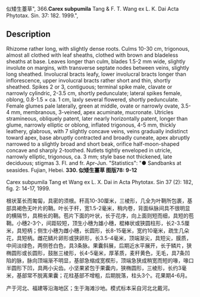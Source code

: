 似矮生薹草",
366.**Carex subpumila** Tang & F. T. Wang ex L. K. Dai Acta Phytotax. Sin. 37: 182. 1999.",

## Description
Rhizome rather long, with slightly dense roots. Culms 10-30 cm, trigonous, almost all clothed with leaf sheaths, clothed with brown and bladeless sheaths at base. Leaves longer than culm, blades 1.5-2 mm wide, slightly involute on margins, with transverse septate nodes between veins, slightly long sheathed. Involucral bracts leafy, lower involucral bracts longer than inflorescence, upper involucral bracts rather short and thin, shortly sheathed. Spikes 2 or 3, contiguous; terminal spike male, clavate or narrowly cylindric, 2-3.5 cm, shortly pedunculate; lateral spikes female, oblong, 0.8-1.5 × ca. 1 cm, laxly several flowered, shortly pedunculate. Female glumes pale laterally, green at middle, ovate or narrowly ovate, 3.5-4 mm, membranous, 3-veined, apex acuminate, mucronate. Utricles stramineous, obliquely patent, later nearly horizontally patent, longer than glume, narrowly elliptic or oblong, inflated trigonous, 4-5 mm, thickly leathery, glabrous, with 7 slightly concave veins, veins gradually indistinct toward apex, base abruptly contracted and broadly cuneate, apex abruptly narrowed to a slightly broad and short beak, orifice half-moon-shaped concave and sharply 2-toothed. Nutlets tightly enveloped in utricle, narrowly elliptic, trigonous, ca. 3 mm; style base not thickened, late deciduous; stigmas 3. Fl. and fr. Apr-Jun.
  "Statistics": "● Sandbanks at seasides. Fujian, Hebei.
**330. 似矮生薹草 图版78: 9-12**

Carex subpumila Tang et Wang ex L. X. Dai in Acta Phytotax. Sin 37 (2): 182, fig. 2: 14-17, 1999.

根状茎长而匍匐，具密的须根。秆高10-30厘米，三棱形，几全为叶鞘所包裹，基部具褐色无叶片的鞘。叶长于秆，宽1.5-2毫米，稍内卷，背面纵脉间具不很明显的横隔节，具稍长的鞘。苞片下面的叶状，长于花序，向上面则短而细，具短的苞鞘。小穗2-3个，间距较短，顶生小穗为雄小穗，棍棒状或狭圆柱形，长2-3.5厘米，具短柄；侧生小穗为雌小穗，长圆形，长8-15毫米，宽约10毫米，疏生几朵花，具短柄。雌花鳞片卵形或狭卵形，长3.5-4毫米，顶端渐尖，具短尖，膜质，中间淡绿色，两侧苍白色，具3条脉。果囊斜展，后期近水平展开，长于鳞片，狭椭圆形或长圆形，鼓胀三棱形，长4-5毫米，厚革质，麦秆黄色，无毛，具7条凹陷的脉，脉向顶端渐不明显，基部急缩成宽楔形，顶端急狭成稍宽而短的喙，喙口半圆形下凹，具两小尖齿。小坚果紧包于果囊内，狭椭圆形，三棱形，长约3毫米，基部常不脱离果囊；花柱基部不增粗，后期脱落，柱头3个。花果期4-6月。

产于河北、福建等沿海地区；生于海滩沙地。模式标本采自河北北戴河。
